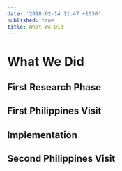```yaml
---
date: '2018-02-14 11:47 +1030'
published: true
title: What We Did
---
```

# What We Did

## First Research Phase

## First Philippines Visit

## Implementation

## Second Philippines Visit 

